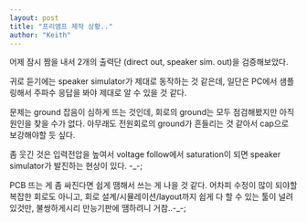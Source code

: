 ```yaml
---
layout: post
title: "프리앰프 제작 상황.."
author: "Keith"
---
```


어제 잠시 짬을 내서 2개의 출력단 (direct out, speaker sim. out)을 검증해보았다.

귀로 듣기에는 speaker simulator가 제대로 동작하는 것 같은데, 일단은 PC에서 샘플링해서 주파수 응답을 봐야 제대로 알 수 있을 것 같다.

문제는 ground 잡음이 심하게 뜨는 것인데, 회로의 ground는 모두 점검해봤지만 아직 원인을 찾을 수가 없다. 아무래도 전원회로의 ground가 흔들리는 것 같아서 cap으로 보강해야할 듯 싶다.

좀 웃긴 것은 입력전압을 높여서 voltage follow에서 saturation이 되면 speaker simulator가 발진하는 현상이 있다. -_-;

PCB 뜨는 게 좀 싸진다면 쉽게 땜해서 쓰는 게 나을 것 같다. 어차피 수정이 많이 되야할 복잡한 회로도 아니고, 회로 설계/시뮬레이션/layout까지 쉽게 다 할 수 있는 툴이 널려있것만, 불쌍하게시리 만능기판에 땜하려니 거참..-_-;



